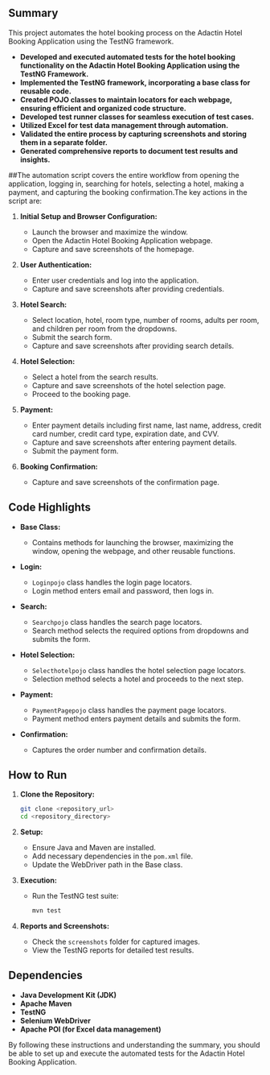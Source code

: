 
## Summary

This project automates the hotel booking process on the Adactin Hotel Booking Application using the TestNG framework. 

- **Developed and executed automated tests for the hotel booking functionality on the Adactin Hotel Booking Application using the TestNG Framework.**
- **Implemented the TestNG framework, incorporating a base class for reusable code.**
- **Created POJO classes to maintain locators for each webpage, ensuring efficient and organized code structure.**
- **Developed test runner classes for seamless execution of test cases.**
- **Utilized Excel for test data management through automation.**
- **Validated the entire process by capturing screenshots and storing them in a separate folder.**
- **Generated comprehensive reports to document test results and insights.**


##The automation script covers the entire workflow from opening the application, logging in, searching for hotels, selecting a hotel, making a payment, and capturing the booking confirmation.The key actions in the script are:

1. **Initial Setup and Browser Configuration:**
   - Launch the browser and maximize the window.
   - Open the Adactin Hotel Booking Application webpage.
   - Capture and save screenshots of the homepage.

2. **User Authentication:**
   - Enter user credentials and log into the application.
   - Capture and save screenshots after providing credentials.

3. **Hotel Search:**
   - Select location, hotel, room type, number of rooms, adults per room, and children per room from the dropdowns.
   - Submit the search form.
   - Capture and save screenshots after providing search details.

4. **Hotel Selection:**
   - Select a hotel from the search results.
   - Capture and save screenshots of the hotel selection page.
   - Proceed to the booking page.

5. **Payment:**
   - Enter payment details including first name, last name, address, credit card number, credit card type, expiration date, and CVV.
   - Capture and save screenshots after entering payment details.
   - Submit the payment form.

6. **Booking Confirmation:**
   - Capture and save screenshots of the confirmation page.




## Code Highlights

- **Base Class:**
  - Contains methods for launching the browser, maximizing the window, opening the webpage, and other reusable functions.

- **Login:**
  - `Loginpojo` class handles the login page locators.
  - Login method enters email and password, then logs in.

- **Search:**
  - `Searchpojo` class handles the search page locators.
  - Search method selects the required options from dropdowns and submits the form.

- **Hotel Selection:**
  - `Selecthotelpojo` class handles the hotel selection page locators.
  - Selection method selects a hotel and proceeds to the next step.

- **Payment:**
  - `PaymentPagepojo` class handles the payment page locators.
  - Payment method enters payment details and submits the form.

- **Confirmation:**
  - Captures the order number and confirmation details.

## How to Run

1. **Clone the Repository:**
   ```bash
   git clone <repository_url>
   cd <repository_directory>
   ```

2. **Setup:**
   - Ensure Java and Maven are installed.
   - Add necessary dependencies in the `pom.xml` file.
   - Update the WebDriver path in the Base class.

3. **Execution:**
   - Run the TestNG test suite:
     ```bash
     mvn test
     ```

4. **Reports and Screenshots:**
   - Check the `screenshots` folder for captured images.
   - View the TestNG reports for detailed test results.

## Dependencies

- **Java Development Kit (JDK)**
- **Apache Maven**
- **TestNG**
- **Selenium WebDriver**
- **Apache POI (for Excel data management)**

By following these instructions and understanding the summary, you should be able to set up and execute the automated tests for the Adactin Hotel Booking Application.
